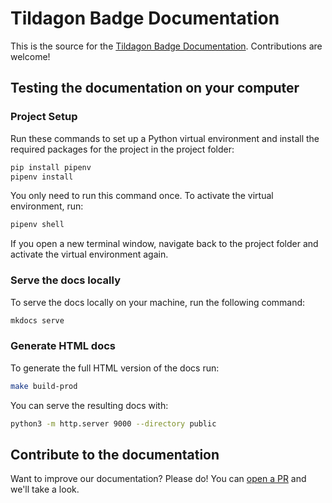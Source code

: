 # Tildagon Badge Documentation

This is the source for the [Tildagon Badge Documentation](https://tildagon.badge.emfcamp.org/).
Contributions are welcome!

## Testing the documentation on your computer

### Project Setup

Run these commands to set up a Python virtual environment and install the required packages for the project in the project folder:

```sh
pip install pipenv
pipenv install
```

You only need to run this command once.
To activate the virtual environment, run:

```sh
pipenv shell
```

If you open a new terminal window, navigate back to the project folder and activate the virtual environment again.

### Serve the docs locally

To serve the docs locally on your machine, run the following command:

```sh
mkdocs serve
```

### Generate HTML docs

To generate the full HTML version of the docs run:

```sh
make build-prod
```

You can serve the resulting docs with:

```sh
python3 -m http.server 9000 --directory public
```

## Contribute to the documentation

Want to improve our documentation? Please do! You can [open a PR](https://docs.github.com/en/desktop/working-with-your-remote-repository-on-github-or-github-enterprise/creating-an-issue-or-pull-request-from-github-desktop) and we'll take a look.